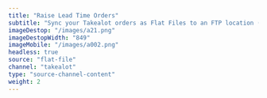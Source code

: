 ```yaml
---
title: "Raise Lead Time Orders"
subtitle: "Sync your Takealot orders as Flat Files to an FTP location (provided you are only doing lead time orders)."
imageDestop: "/images/a21.png"
imageDestopWidth: "849"
imageMobile: "/images/a002.png"
headless: true
source: "flat-file"
channel: "takealot"
type: "source-channel-content"
weight: 2
---
```

